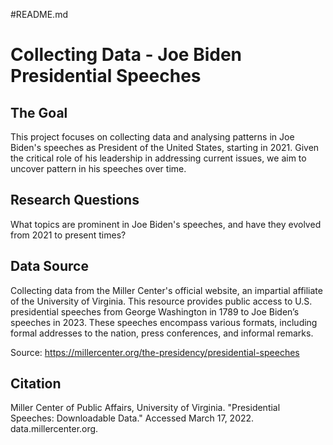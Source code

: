 #README.md

# Collecting Data - Joe Biden Presidential Speeches

## The Goal
This project focuses on collecting data and analysing patterns in Joe Biden's speeches as President of the United States, starting in 2021. Given the critical role of his leadership in addressing current issues, we aim to uncover pattern in his speeches over time.

## Research Questions
What topics are prominent in Joe Biden's speeches, and have they evolved from 2021 to present times?

## Data Source
Collecting data from the Miller Center's official website, an impartial affiliate of the University of Virginia. This resource provides public access to U.S. presidential speeches from George Washington in 1789 to Joe Biden’s speeches in 2023. These speeches encompass various formats, including formal addresses to the nation, press conferences, and informal remarks. 

Source: https://millercenter.org/the-presidency/presidential-speeches

## Citation
Miller Center of Public Affairs, University of Virginia. "Presidential Speeches: Downloadable Data." Accessed March 17, 2022. data.millercenter.org.
